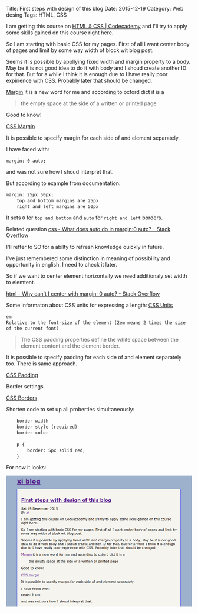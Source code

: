 Title: First steps with design of this blog
Date: 2015-12-19
Category: Web desing
Tags: HTML, CSS

I am getting this course on [HTML & CSS | Codecademy](https://www.codecademy.com/learn/web) and I'll try to apply some skills gained on this course right here.

So I am starting with basic CSS for my pages.
First of all I want center body of pages and limit by some way width of block wit blog post.

Seems it is possible by appllying fixed width and margin property to a body.
May be it is not good idea to do it with body and I shoud create another ID for that. But for a while I think it is enough due to I have really poor expirience with CSS.
Probably later that should be changed.

[Margin](http://www.oxfordlearnersdictionaries.com/definition/english/margin?q=margin) it is a new word for me and according to oxford dict it is a
> the empty space at the side of a written or printed page

Good to know!

[CSS Margin](http://www.w3schools.com/css/css_margin.asp)

It is possible to specify margin for each side of and element separately.

I have faced with:

```
margin: 0 auto;
```
and was not sure how I shoud interpret that.

But according to example from documentation:

```
margin: 25px 50px;
    top and bottom margins are 25px
    right and left margins are 50px
```

It sets `0` for `top and bottom` and `auto` for `right and left` borders.

Related question [css - What does auto do in margin:0 auto? - Stack Overflow](http://stackoverflow.com/questions/3170772/what-does-auto-do-in-margin0-auto)

I'll reffer to SO for a abilty to refresh knowledge quickly in future.

I've just remembered some distinction in meaning of possibility and opportunity in english. I need to check it later.

So if we want to center element horizontally we need additionaly set width to elemtent.

[html - Why can't I center with margin: 0 auto? - Stack Overflow](http://stackoverflow.com/questions/963636/why-cant-i-center-with-margin-0-auto)


Some informaton about CSS units for expressing a length:
[CSS Units](http://www.w3schools.com/cssref/css_units.asp)

```
em
Relative to the font-size of the element (2em means 2 times the size of the current font)
```

>The CSS padding properties define the white space between the element content and the element border.

It is possible to specify padding for each side of and element separately too. There is same approach.

[CSS Padding](http://www.w3schools.com/css/css_padding.asp)

Border settings

[CSS Borders](http://www.w3schools.com/css/css_border.asp)

Shorten code to set up all proberties simultaneously:

```
    border-width
    border-style (required)
    border-color

    p {
        border: 5px solid red;
    }
```

For now it looks:

![design](images/2015_12_19_1.png)